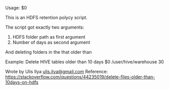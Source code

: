 Usage: $0 <HDFS path> <number of days>

This is an HDFS retention polycy script.

The script got exactly two arguments:
1. HDFS folder path as first argument
2. Number of days as second argument

And deleting folders in the <HDFS path> that older than <number of days>

Example:
Delete HIVE tables older than 10 days
$0 /user/hive/warehouse 30

Wrote by Ulis Ilya ulis.ilya@gmail.com
Reference: https://stackoverflow.com/questions/44235019/delete-files-older-than-10days-on-hdfs

